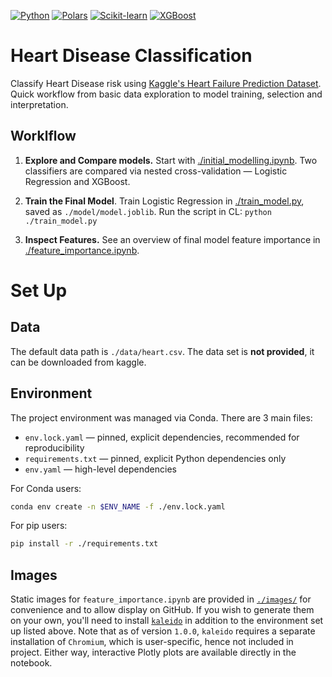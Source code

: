 [![Python](https://img.shields.io/badge/python-3.13.7-blue?logo=python&logoColor=white)](https://www.python.org/)
[![Polars](https://img.shields.io/badge/polars-1.33.1-orange?logo=polars&logoColor=white)](https://www.pola.rs/)
[![Scikit-learn](https://img.shields.io/badge/scikit--learn-1.7.2-green?logo=scikit-learn&logoColor=white)](https://scikit-learn.org/)
[![XGBoost](https://img.shields.io/badge/xgboost-3.0.5-red?logo=xgboost&logoColor=white)](https://xgboost.readthedocs.io/)

# Heart Disease Classification
Classify Heart Disease risk using [Kaggle's Heart Failure Prediction Dataset](https://www.kaggle.com/datasets/fedesoriano/heart-failure-prediction). Quick workflow from basic data exploration to model training, selection and interpretation.

## Worklflow
1. **Explore and Compare models.** Start with [./initial_modelling.ipynb](initial_modelling.ipynb). Two classifiers are compared via nested cross-validation — Logistic Regression and XGBoost. 


2. **Train the Final Model**. Train Logistic Regression in [./train_model.py](train_model.py), saved as `./model/model.joblib`. Run the script in CL: `python ./train_model.py `

3. **Inspect Features.** See an overview of final model feature importance in [./feature_importance.ipynb](feature_importance.ipynb).

# Set Up
## Data
The default data path is `./data/heart.csv`. The data set is **not provided**, it can be downloaded from kaggle. 

## Environment

The project environment was managed via Conda. There are 3 main files:
- `env.lock.yaml` — pinned, explicit dependencies, recommended for reproducibility
- `requirements.txt` — pinned, explicit Python dependencies only
- `env.yaml` — high-level dependencies

For Conda users:

```bash
conda env create -n $ENV_NAME -f ./env.lock.yaml
```

For pip users:

```bash
pip install -r ./requirements.txt
```
## Images
Static images for `feature_importance.ipynb` are provided in [`./images/`](images/) for convenience and to allow display on GitHub. If you wish to generate them on your own, you'll need to install [`kaleido`](https://github.com/plotly/Kaleido) in addition to the environment set up listed above. Note that as of version `1.0.0`, `kaleido` requires a separate installation of `Chromium`, which is user-specific, hence not included in project. Either way, interactive Plotly plots are available directly in the notebook.